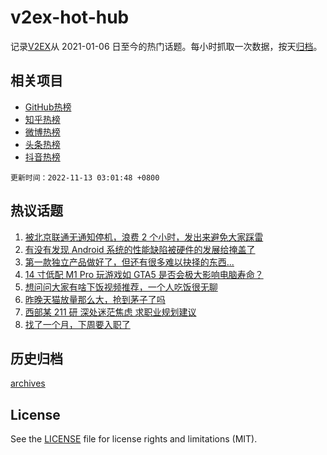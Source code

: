 # v2ex-hot-hub

 记录[V2EX](https://www.v2ex.com/)从 2021-01-06 日至今的热门话题。每小时抓取一次数据，按天[归档](archives)。
 
 ## 相关项目

- [GitHub热榜](https://github.com/lonnyzhang423/github-hot-hub)
- [知乎热榜](https://github.com/lonnyzhang423/zhihu-hot-hub)
- [微博热榜](https://github.com/lonnyzhang423/weibo-hot-hub)
- [头条热榜](https://github.com/lonnyzhang423/toutiao-hot-hub)
- [抖音热榜](https://github.com/lonnyzhang423/douyin-hot-hub)


 `更新时间：2022-11-13 03:01:48 +0800`

## 热议话题

1. [被北京联通无通知停机，浪费 2 个小时，发出来避免大家踩雷](https://www.v2ex.com/t/894669)
1. [有没有发现 Android 系统的性能缺陷被硬件的发展给掩盖了](https://www.v2ex.com/t/894703)
1. [第一款独立产品做好了，但还有很多难以抉择的东西...](https://www.v2ex.com/t/894668)
1. [14 寸低配 M1 Pro 玩游戏如 GTA5 是否会极大影响电脑寿命？](https://www.v2ex.com/t/894674)
1. [想问问大家有啥下饭视频推荐，一个人吃饭很无聊](https://www.v2ex.com/t/894738)
1. [昨晚天猫放量那么大，抢到茅子了吗](https://www.v2ex.com/t/894646)
1. [西部某 211 研 深处迷茫焦虑 求职业规划建议](https://www.v2ex.com/t/894726)
1. [找了一个月，下周要入职了](https://www.v2ex.com/t/894634)

## 历史归档

[archives](archives)

## License

See the [LICENSE](LICENSE) file for license rights and limitations (MIT).
